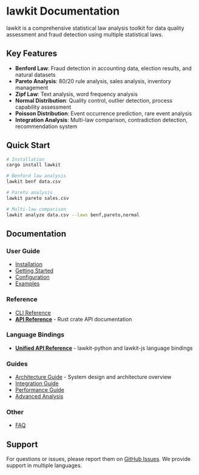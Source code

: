 # lawkit Documentation

lawkit is a comprehensive statistical law analysis toolkit for data quality assessment and fraud detection using multiple statistical laws.

## Key Features

- **Benford Law**: Fraud detection in accounting data, election results, and natural datasets
- **Pareto Analysis**: 80/20 rule analysis, sales analysis, inventory management
- **Zipf Law**: Text analysis, word frequency analysis
- **Normal Distribution**: Quality control, outlier detection, process capability assessment
- **Poisson Distribution**: Event occurrence prediction, rare event analysis
- **Integration Analysis**: Multi-law comparison, contradiction detection, recommendation system

## Quick Start

```bash
# Installation
cargo install lawkit

# Benford law analysis
lawkit benf data.csv

# Pareto analysis
lawkit pareto sales.csv

# Multi-law comparison
lawkit analyze data.csv --laws benf,pareto,normal
```

## Documentation

### User Guide
- [Installation](user-guide/installation.md)
- [Getting Started](user-guide/getting-started.md)
- [Configuration](user-guide/configuration.md)
- [Examples](user-guide/examples.md)

### Reference
- [CLI Reference](reference/cli-reference.md)
- [**API Reference**](reference/api-reference.md) - Rust crate API documentation

### Language Bindings
- [**Unified API Reference**](bindings/unified-api.md) - lawkit-python and lawkit-js language bindings

### Guides
- [Architecture Guide](guides/architecture.md) - System design and architecture overview
- [Integration Guide](guides/integrations.md)
- [Performance Guide](guides/performance.md)
- [Advanced Analysis](guides/advanced-analysis.md)


### Other
- [FAQ](user-guide/faq.md)

## Support

For questions or issues, please report them on [GitHub Issues](https://github.com/kako-jun/lawkit/issues). We provide support in multiple languages.